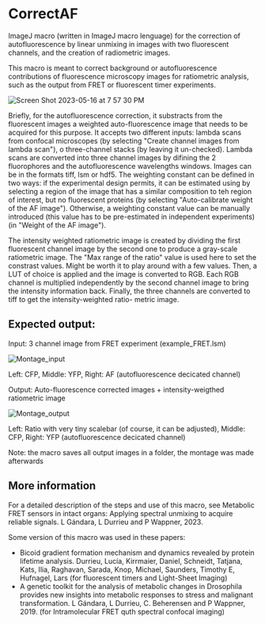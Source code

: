 # CorrectAF
ImageJ macro (written in ImageJ macro lenguage) for the correction of autofluorescence by linear unmixing in images with two fluorescent channels, and the creation of radiometric images.

This macro is meant to correct background or autofluorescence contributions of fluorescence microscopy images for ratiometric analysis, such as the output from FRET or fluorescent timer experiments. 

![Screen Shot 2023-05-16 at 7 57 30 PM](https://github.com/ludurrieu/CorrectAF/assets/79978782/9c26ef9e-4a94-4a0c-ae4e-710aa8179f22)


Briefly, for the autofluorescence correction, it substracts from the fluorescent images a weighted auto-fluorescence image that needs to be acquired for this purpose. 
It accepts two different inputs: lambda scans from confocal microscopes (by selecting "Create channel images from lambda scan"), o three-channel stacks (by leaving it un-checked). Lambda scans are converted into three channel images by difining the 2 fluorophores and the autofluorescence wavelengths windows. Images can be in the formats tiff, lsm or hdf5.
The weighting constant can be defined in two ways: if the experimental design permits, it can be estimated using by selecting a region of the image that has a similar composition to teh region of interest, but no fluorescent proteins (by selecting "Auto-calibrate weight of the AF image"). Otherwise, a weighting constant value can be manually introduced (this value has to be pre-estimated in independent experiments)(in "Weight of the AF image").

The intensity weighted ratiometric image is created by dividing the first fluorescent channel image by the second one to produce a gray-scale ratiometric image. The "Max range of the ratio" value is used here to set the constrast values. Might be worth it to play around with a few values. Then, a LUT of choice is applied and the image is converted to RGB. Each RGB channel is multiplied independently by the second channel image to bring the intensity information back. Finally, the three channels are converted to tiff to get the intensity-weighted ratio- metric image.

## Expected output:

Input: 3 channel image from FRET experiment (example_FRET.lsm)

![Montage_input](https://github.com/ludurrieu/CorrectAF/assets/79978782/293bad47-a1a7-49d5-8feb-0dbf75e639e6)

Left: CFP, Middle: YFP, Right: AF (autofluorescence decicated channel)

Output: Auto-fluorescence corrected images + intensity-weigthed ratiometric image

![Montage_output](https://github.com/ludurrieu/CorrectAF/assets/79978782/b3259917-98b7-471f-a719-f2a74f62d66a)

Left: Ratio with very tiny scalebar (of course, it can be adjusted), Middle: CFP, Right: YFP (autofluorescence decicated channel)

Note: the macro saves all output images in a folder, the montage was made afterwards

## More information

For a detailed description of the steps and use of this macro, see
Metabolic FRET sensors in intact organs: Applying spectral unmixing to acquire reliable signals. L Gándara, L Durrieu and P Wappner, 2023.

Some version of this macro was used in these papers: 
* Bicoid gradient formation mechanism and dynamics revealed by protein lifetime analysis. Durrieu, Lucía, Kirrmaier, Daniel, Schneidt, Tatjana, Kats, Ilia, Raghavan, Sarada, Knop, Michael, Saunders, Timothy E, Hufnagel, Lars
(for fluorescent timers and Light-Sheet Imaging)
* A genetic toolkit for the analysis of metabolic changes in Drosophila provides new insights into metabolic responses to stress and malignant transformation. L Gándara, L Durrieu, C. Beherensen and P Wappner, 2019. 
(for Intramolecular FRET quth spectral confocal imaging)


